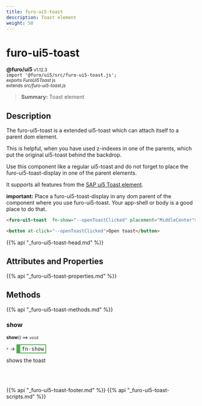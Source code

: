 ```yaml
---
title: furo-ui5-toast
description: Toast element
weight: 50
---
```


# furo-ui5-toast
**@furo/ui5** <small>v1.12.3</small>
<br>`import '@furo/ui5/src/furo-ui5-toast.js';`<small>
<br>exports *FuroUi5Toast* js
<br>extends *src/furo-ui5-toast.js*</small>

> **Summary:** Toast element

## Description

The furo-ui5-toast is a extended ui5-toast which can attach itself to a parent dom element.

This is helpful, when you have used z-indexes in one of the parents, which put the original ui5-toast behind the backdrop.

Use this component like a regular ui5-toast and do not forget to place the furo-ui5-toast-display in one of the parent elements.

It supports all features from the [SAP ui5 Toast element](https://sap.github.io/ui5-webcomponents/playground/components/Toast/).

**important:** Place a furo-ui5-toast-display in any dom parent of the component where you use furo-ui5-toast. Your app-shell or body is a good place to do that.

```html
<furo-ui5-toast  fn-show="--openToastClicked" placement="MiddleCenter">Content</furo-ui5-toast>

<button at-click="--openToastClicked">Open toast</button>
```

{{% api "_furo-ui5-toast-head.md" %}}

## Attributes and Properties
{{% api "_furo-ui5-toast-properties.md" %}}





## Methods
{{% api "_furo-ui5-toast-methods.md" %}}


### **show**
<small>**show**() ⟹ `void`</small>

<small>`*`</small> →
<span  style="border-width:2px 2px 2px 10px; border-style: solid;border-color:  rgb(76, 175, 80);font-family:monospace; padding:2px 4px;">fn-show</span>

shows the toast

<br><br>





{{% api "_furo-ui5-toast-footer.md" %}}
{{% api "_furo-ui5-toast-scripts.md" %}}
